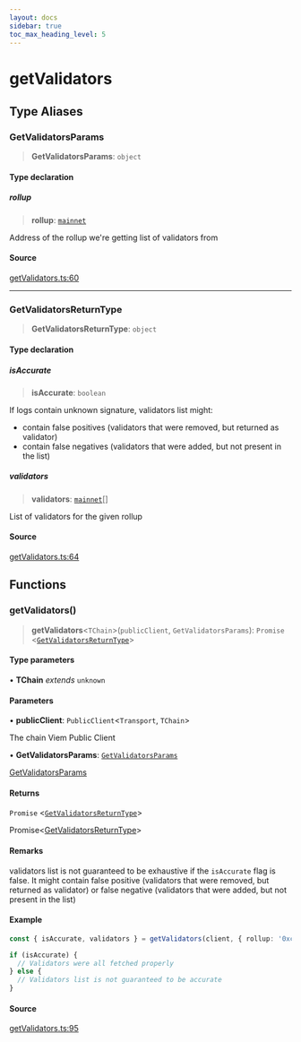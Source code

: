 ```yaml
---
layout: docs
sidebar: true
toc_max_heading_level: 5
---
```


# getValidators

## Type Aliases

### GetValidatorsParams

> **GetValidatorsParams**: `object`

#### Type declaration

##### rollup

> **rollup**: [`mainnet`](chains.md#mainnet)

Address of the rollup we're getting list of validators from

#### Source

[getValidators.ts:60](https://github.com/offchainlabs/arbitrum-orbit-sdk/blob/fa20b8d23170b5196c4c9cdb5fc2dfefa349f1c8/src/getValidators.ts#L60)

***

### GetValidatorsReturnType

> **GetValidatorsReturnType**: `object`

#### Type declaration

##### isAccurate

> **isAccurate**: `boolean`

If logs contain unknown signature, validators list might:
- contain false positives (validators that were removed, but returned as validator)
- contain false negatives (validators that were added, but not present in the list)

##### validators

> **validators**: [`mainnet`](chains.md#mainnet)[]

List of validators for the given rollup

#### Source

[getValidators.ts:64](https://github.com/offchainlabs/arbitrum-orbit-sdk/blob/fa20b8d23170b5196c4c9cdb5fc2dfefa349f1c8/src/getValidators.ts#L64)

## Functions

### getValidators()

> **getValidators**\<`TChain`\>(`publicClient`, `GetValidatorsParams`): `Promise` \<[`GetValidatorsReturnType`](getValidators.md#getvalidatorsreturntype)\>

#### Type parameters

• **TChain** *extends* `unknown`

#### Parameters

• **publicClient**: `PublicClient`\<`Transport`, `TChain`\>

The chain Viem Public Client

• **GetValidatorsParams**: [`GetValidatorsParams`](getValidators.md#getvalidatorsparams)

[GetValidatorsParams](getValidators.md#getvalidatorsparams)

#### Returns

`Promise` \<[`GetValidatorsReturnType`](getValidators.md#getvalidatorsreturntype)\>

Promise<[GetValidatorsReturnType](getValidators.md#getvalidatorsreturntype)>

#### Remarks

validators list is not guaranteed to be exhaustive if the `isAccurate` flag is false.
It might contain false positive (validators that were removed, but returned as validator)
or false negative (validators that were added, but not present in the list)

#### Example

```ts
const { isAccurate, validators } = getValidators(client, { rollup: '0xc47dacfbaa80bd9d8112f4e8069482c2a3221336' });

if (isAccurate) {
  // Validators were all fetched properly
} else {
  // Validators list is not guaranteed to be accurate
}
```

#### Source

[getValidators.ts:95](https://github.com/offchainlabs/arbitrum-orbit-sdk/blob/fa20b8d23170b5196c4c9cdb5fc2dfefa349f1c8/src/getValidators.ts#L95)
